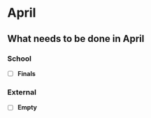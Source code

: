 # April

## What needs to be done in April

### School

- [ ] **Finals**

### External

- [ ] **Empty**